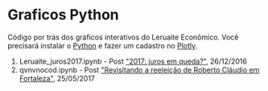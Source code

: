 # Graficos Python

Código por trás dos gráficos interativos do Leruaite Econômico. Você precisará instalar o [Python](http://lectures.quantecon.org/py/getting_started.html)
e fazer um cadastro no [Plotly](https://plot.ly/python/getting-started/).

1. Leruaite_juros2017.ipynb - Post ["2017: juros em queda?"](http://www.leruaite.com/blog/2017-juros-em-queda), 26/12/2016
2. qvnvnocod.ipynb - Post ["Revisitando a reeleição de Roberto Cláudio em Fortaleza"](http://www.leruaite.com/regressotildees-espuacuterias/revisitando-a-reeleicao-de-roberto-claudio-em-fortaleza), 25/05/2017
